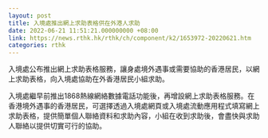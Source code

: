 ```yaml
---
layout: post
title: 入境處推出網上求助表格供在外港人求助
date: 2022-06-21 11:51:21.000000000 +08:00
link: https://news.rthk.hk/rthk/ch/component/k2/1653972-20220621.htm
categories: rthk
---
```


入境處公布推出網上求助表格服務，讓身處境外遇事或需要協助的香港居民，以網上求助表格，向入境處協助在外香港居民小組求助。

入境處繼早前推出1868熱線網絡數據電話功能後，再增設網上求助表格服務。在香港境外遇事的香港居民，可選擇透過入境處網頁或入境處流動應用程式填寫網上求助表格，提供簡單個人聯絡資料和求助內容，小組在收到求助後，會盡快與求助人聯絡以提供切實可行的協助。
